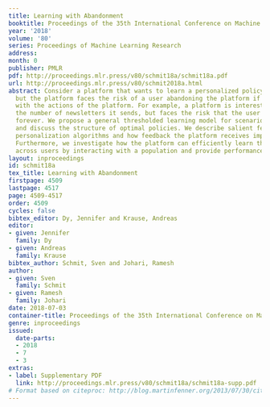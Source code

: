 ```yaml
---
title: Learning with Abandonment
booktitle: Proceedings of the 35th International Conference on Machine Learning
year: '2018'
volume: '80'
series: Proceedings of Machine Learning Research
address: 
month: 0
publisher: PMLR
pdf: http://proceedings.mlr.press/v80/schmit18a/schmit18a.pdf
url: http://proceedings.mlr.press/v80/schmit2018a.html
abstract: Consider a platform that wants to learn a personalized policy for each user,
  but the platform faces the risk of a user abandoning the platform if they are dissatisfied
  with the actions of the platform. For example, a platform is interested in personalizing
  the number of newsletters it sends, but faces the risk that the user unsubscribes
  forever. We propose a general thresholded learning model for scenarios like this,
  and discuss the structure of optimal policies. We describe salient features of optimal
  personalization algorithms and how feedback the platform receives impacts the results.
  Furthermore, we investigate how the platform can efficiently learn the heterogeneity
  across users by interacting with a population and provide performance guarantees.
layout: inproceedings
id: schmit18a
tex_title: Learning with Abandonment
firstpage: 4509
lastpage: 4517
page: 4509-4517
order: 4509
cycles: false
bibtex_editor: Dy, Jennifer and Krause, Andreas
editor:
- given: Jennifer
  family: Dy
- given: Andreas
  family: Krause
bibtex_author: Schmit, Sven and Johari, Ramesh
author:
- given: Sven
  family: Schmit
- given: Ramesh
  family: Johari
date: 2018-07-03
container-title: Proceedings of the 35th International Conference on Machine Learning
genre: inproceedings
issued:
  date-parts:
  - 2018
  - 7
  - 3
extras:
- label: Supplementary PDF
  link: http://proceedings.mlr.press/v80/schmit18a/schmit18a-supp.pdf
# Format based on citeproc: http://blog.martinfenner.org/2013/07/30/citeproc-yaml-for-bibliographies/
---
```


